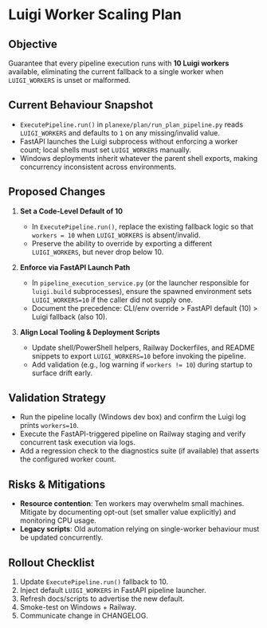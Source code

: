 # Luigi Worker Scaling Plan

## Objective
Guarantee that every pipeline execution runs with **10 Luigi workers** available, eliminating the current fallback to a single worker when `LUIGI_WORKERS` is unset or malformed.

## Current Behaviour Snapshot
- `ExecutePipeline.run()` in `planexe/plan/run_plan_pipeline.py` reads `LUIGI_WORKERS` and defaults to `1` on any missing/invalid value.
- FastAPI launches the Luigi subprocess without enforcing a worker count; local shells must set `LUIGI_WORKERS` manually.
- Windows deployments inherit whatever the parent shell exports, making concurrency inconsistent across environments.

## Proposed Changes
1. **Set a Code-Level Default of 10**
   - In `ExecutePipeline.run()`, replace the existing fallback logic so that `workers = 10` when `LUIGI_WORKERS` is absent/invalid.
   - Preserve the ability to override by exporting a different `LUIGI_WORKERS`, but never drop below 10.

2. **Enforce via FastAPI Launch Path**
   - In `pipeline_execution_service.py` (or the launcher responsible for `luigi.build` subprocesses), ensure the spawned environment sets `LUIGI_WORKERS=10` if the caller did not supply one.
   - Document the precedence: CLI/env override > FastAPI default (10) > Luigi fallback (also 10).

3. **Align Local Tooling & Deployment Scripts**
   - Update shell/PowerShell helpers, Railway Dockerfiles, and README snippets to export `LUIGI_WORKERS=10` before invoking the pipeline.
   - Add validation (e.g., log warning if `workers != 10`) during startup to surface drift early.

## Validation Strategy
- Run the pipeline locally (Windows dev box) and confirm the Luigi log prints `workers=10`.
- Execute the FastAPI-triggered pipeline on Railway staging and verify concurrent task execution via logs.
- Add a regression check to the diagnostics suite (if available) that asserts the configured worker count.

## Risks & Mitigations
- **Resource contention**: Ten workers may overwhelm small machines. Mitigate by documenting opt-out (set smaller value explicitly) and monitoring CPU usage.
- **Legacy scripts**: Old automation relying on single-worker behaviour must be updated concurrently.

## Rollout Checklist
1. Update `ExecutePipeline.run()` fallback to 10.
2. Inject default `LUIGI_WORKERS` in FastAPI pipeline launcher.
3. Refresh docs/scripts to advertise the new default.
4. Smoke-test on Windows + Railway.
5. Communicate change in CHANGELOG.

